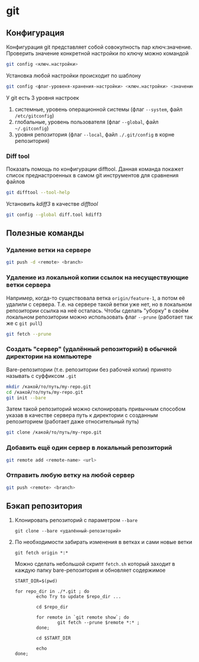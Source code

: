 # git

## Конфигурация

Конфигурация git представляет собой совокупность пар ключ:значение.
Проверить значение конкретной настройки по ключу можно командой

```sh
git config <ключ.настройки>
```

Установка любой настройки происходит по шаблону

```sh
git config <флаг-уровеня-хранения-настройки> <ключ.настройки> <значение-настройки>
```

У git есть 3 уровня настроек

1. системные, уровень операционной системы (флаг `--system`, файл `/etc/gitconfig`)
1. глобальные, уровень пользователя (флаг `--global`, файл `~/.gitconfig`)
1. уровня репозитория (флаг `--local`, файл `./.git/config` в корне репозитория)

### Diff tool

Показать помощь по конфигурации difftool.
Данная команда покажет список преднастроенных в самом git инструментов для сравнения файлов

```sh
git difftool --tool-help
```

Установить *kdiff3* в качестве *difftool*

```sh
git config --global diff.tool kdiff3
```

## Полезные команды

### Удаление ветки на сервере

```sh
git push -d <remote> <branch>
```

### Удаление из локальной копии ссылок на несуществующие ветки сервера

Например, когда-то существовала ветка `origin/feature-1`, а потом её удалили с сервера.
Т.е. на сервере такой ветки уже нет, но в локальном репозитории ссылка на неё осталась.
Чтобы сделать "уборку" в своём локальном репозитории можно использовать флаг `--prune` (работает так же с `git pull`)

```sh
git fetch --prune
```

### Создать "сервер" (удалённый репозиторий) в обычной директории на компьютере

Bare-репозитории (т.е. репозитории без рабочей копии) принято называть с суффиксом `.git`

```sh
mkdir /какой/то/путь/my-repo.git
cd /какой/то/путь/my-repo.git
git init --bare
```

Затем такой репозиторий можно склонировать привычным способом указав в качестве сервера
путь к директории с созданным репозиторием (работает даже относительный путь)

```sh
git clone /какой/то/путь/my-repo.git
```

### Добавить ещё один сервер в локальный репозиторий

```sh
git remote add <remote-name> <url>
```

### Отправить любую ветку на любой сервер

```sh
git push <remote> <branch>
```

## Бэкап репозитория

1. Клонировать репозиторий с параметром `--bare`
   ```shell
   git clone --bare <удалённый-репозиторий>
    ```
2. По необходимости забирать изменения в ветках и сами новые ветки
   ```shell
   git fetch origin *:*
    ```
   Можно сделать небольшой скрипт `fetch.sh` который заходит в каждую папку bare-репозитория и обновляет содержимое
   ```shell
   START_DIR=$(pwd)
   
   for repo_dir in ./*.git ; do
           echo Try to update $repo_dir ...
   
           cd $repo_dir
   
           for remote in `git remote show`; do
                   git fetch --prune $remote *:* ;
           done;
   
           cd $START_DIR
   
           echo
   done;
   ```